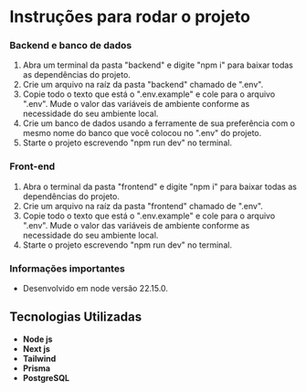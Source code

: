 # Instruções para rodar o projeto

### Backend e banco de dados
1. Abra um terminal da pasta "backend" e digite "npm i" para baixar todas as dependências do projeto.
2. Crie um arquivo na raíz da pasta "backend" chamado de ".env".
3. Copie todo o texto que está o ".env.example" e cole para o arquivo ".env". Mude o valor das variáveis de ambiente conforme as necessidade do seu ambiente local.
4. Crie um banco de dados usando a ferramente de sua preferência com o mesmo nome do banco que você colocou no ".env" do projeto.
5. Starte o projeto escrevendo "npm run dev" no terminal.

### Front-end
1. Abra o terminal da pasta "frontend" e digite "npm i" para baixar todas as dependências do projeto.
2. Crie um arquivo na raíz da pasta "frontend" chamado de ".env".
3. Copie todo o texto que está o ".env.example" e cole para o arquivo ".env". Mude o valor das variáveis de ambiente conforme as necessidade do seu ambiente local.
4. Starte o projeto escrevendo "npm run dev" no terminal.

### Informações importantes
- Desenvolvido em node versão 22.15.0.

## Tecnologias Utilizadas
- **Node js**
- **Next js** 
- **Tailwind** 
- **Prisma**
- **PostgreSQL**
